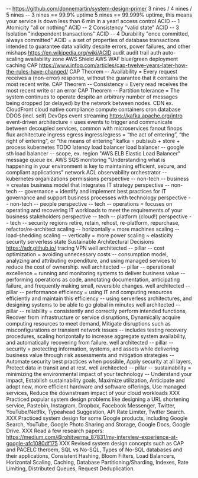 -- https://github.com/donnemartin/system-design-primer
3 nines / 4 nines / 5 nines -- 3 nines == 99.9% uptime 5 nines == 99.999% uptime, this means your service is down less than 6 min in a year!
access control
ACID -- 1 Atomicity "all or nothing"
ACID -- 2 Consistency "valid state"
ACID -- 3 Isolation "independent transactions"
ACID -- 4 Durability "once committed, always committed"
ACID = a set of properties of database transactions intended to guarantee data validity despite errors, power failures, and other mishaps https://en.wikipedia.org/wiki/ACID
audit
audit trail
auth
auto-scaling
availability zone
AWS Shield
AWS WAF
blue/green deployment
caching
CAP https://www.infoq.com/articles/cap-twelve-years-later-how-the-rules-have-changed/
CAP Theorem -- Availability = Every request receives a (non-error) response, without the guarantee that it contains the most recent write.
CAP Theorem -- Consistency = Every read receives the most recent write or an error
CAP Theorem -- Partition tolerance = The system continues to operate despite an arbitrary number of messages being dropped (or delayed) by the network between nodes.
CDN ex. CloudFront
cloud native
compliance
compute
containers
cron
database
DDOS (incl. self)
DevOps
event streaming https://kafka.apache.org/intro
event-driven architecture = uses events to trigger and communicate between decoupled services, common with microservices
fanout
finops
flux architecture
ingress egress
ingress/egress = “the act of entering”, “the right of entering”, or “the means of entering”
kafka = pub/sub + store + process
kubernetes TODO
latency
load balancer
load balancer -- google sth
load balancer -- scope, ex. region "AWS ELB Elastic Load Balancer"
message queue ex. AWS SQS
monitoring "Understanding what is happening in your environment is key to maintaining efficient, secure, and compliant applications"
network ACL
observability
orchestrator -- kubernetes
organizations
permissions
perspective -- non-tech -- business = creates business model that integrates IT strategy
perspective -- non-tech -- governance = identify and implement best practices for IT governance and support business processes with technology
perspective -- non-tech -- people
perspective -- tech -- operations = focuses on operating and recovering IT workloads to meet the requirements of your business stakeholders
perspective -- tech -- platform (cloud!)
perspective -- tech -- security
regions
retire, retain, rehost, re-platform, repurchase, refactor/re-architect
scaling -- horizontally = more machines
scaling -- load-shedding
scaling -- vertically = more power
scaling ~ elasticity
security
serverless
state
Sustainable Architectural Decisions https://adr.github.io/
tracing
VPN
well architected -- pillar -- cost optimization = avoiding unnecessary costs -- consumption model, analyzing and attributing expenditure, and using managed services to reduce the cost of ownership.
well architected -- pillar -- operational excellence = running and monitoring systems to deliver business value -- performing operations as code, annotating documentation, anticipating failure, and frequently making small, reversible changes.
well architected -- pillar -- performance efficiency = using IT and computing resources efficiently and maintain this efficiency -- using serverless architectures, and designing systems to be able to go global in minutes
well architected -- pillar -- reliability = consistently and correctly perform intended functions, Recover from infrastructure or service disruptions, Dynamically acquire computing resources to meet demand, Mitigate disruptions such as misconfigurations or transient network issues -- includes testing recovery procedures, scaling horizontally to increase aggregate system availability, and automatically recovering from failure.
well architected -- pillar -- security = protecting information, systems, and assets while delivering business value through risk assessments and mitigation strategies -- Automate security best practices when possible, Apply security at all layers, Protect data in transit and at rest.
well architected -- pillar -- sustainability = minimizing the environmental impact of your technology -- Understand your impact, Establish sustainability goals, Maximize utilization, Anticipate and adopt new, more efficient hardware and software offerings, Use managed services, Reduce the downstream impact of your cloud workloads
XXX Practiced popular system design problems like designing a URL shortening service, Pastebin, Instagram, Dropbox, Facebook Messenger, Twitter, YouTube/Netflix, Typeahead Suggestion, API Rate Limiter, Twitter Search.
XXX Practiced system design for some Google products, including Google Search, YouTube, Google Photo Sharing and Storage, Google Docs, Google Drive.
XXX Read a few research papers: https://medium.com/@rohitverma_87831/my-interview-experience-at-google-afc1080df175
XXX Revised system design concepts such as CAP and PACELC theroem, SQL vs No-SQL, Types of No-SQL databases and their applications, Consistent Hashing, Bloom Filters, Load Balancers, Horizontal Scaling, Caching, Database Partitioning/Sharding, Indexes, Rate Limiting, Distributed Queues, Request Deduplication.
